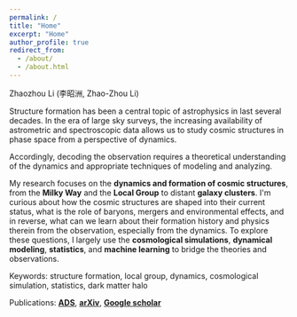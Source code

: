 ```yaml
---
permalink: /
title: "Home"
excerpt: "Home"
author_profile: true
redirect_from: 
  - /about/
  - /about.html
---
```


Zhaozhou Li (李昭洲, Zhao-Zhou Li)


Structure formation has been a central topic of astrophysics in last several decades.
In the era of large sky surveys, the increasing availability of astrometric and spectroscopic data
allows us to study cosmic structures in phase space from a perspective of dynamics.
<!-- The phase space has encoded abundant information. -->
Accordingly, decoding the observation requires
a theoretical understanding of the dynamics and appropriate techniques of modeling and analyzing.

My research focuses on the **dynamics and formation of cosmic structures**, 
from the **Milky Way** and the **Local Group** to distant **galaxy clusters**. 
I'm curious about how the cosmic structures are shaped into their current status, 
what is the role of baryons, mergers and environmental effects,
and in reverse, what can we learn about their formation history and physics therein from the observation, especially from the dynamics. 
To explore these questions, I largely use the **cosmological simulations**, **dynamical modeling**, **statistics**, and **machine learning** to bridge the theories and observations.


Keywords: structure formation, local group, dynamics, cosmological simulation, statistics, dark matter halo

Publications: 
[**ADS**](https://ui.adsabs.harvard.edu/search/fq=%7B!type%3Daqp%20v%3D%24fq_database%7D&fq_database=(database%3Aastronomy)&p_=0&q=%3Dauthor%3A%22Li%2C%20Zhao-Zhou%22%20OR%20%3Dauthor%3A%22Li%2C%20Zhaozhou%22&sort=date%20desc%2C%20bibcode%20desc), 
[**arXiv**](https://arxiv.org/search/?query=zhaozhou+li&searchtype=author&abstracts=show&order=-announced_date_first&size=50), 
[**Google scholar**](https://scholar.google.com/citations?user=RxQHlEcAAAAJ)